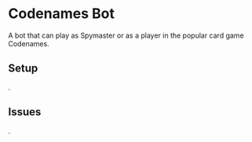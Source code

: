 # Codenames Bot

 A bot that can play as Spymaster or as a player in the popular card game Codenames. 

## Setup
.

## Issues

 .